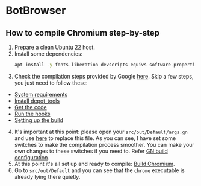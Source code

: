 # BotBrowser

## How to compile Chromium step-by-step

1. Prepare a clean Ubuntu 22 host.
2. Install some dependencies:
   ```bash
   apt install -y fonts-liberation devscripts equivs software-properties-common libmpfr-dev libgmp3-dev libmpc-dev libstdc++-12-dev clang avahi-daemon libavahi-client-dev libnss-mdns
   ```
3. Check the compilation steps provided by Google [here](https://chromium.googlesource.com/chromium/src/+/main/docs/linux/build_instructions.md). Skip a few steps, you just need to follow these:
  - [System requirements](https://chromium.googlesource.com/chromium/src/+/main/docs/linux/build_instructions.md#system-requirements)
  - [Install depot_tools](https://chromium.googlesource.com/chromium/src/+/main/docs/linux/build_instructions.md#install)
  - [Get the code](https://chromium.googlesource.com/chromium/src/+/main/docs/linux/build_instructions.md#get-the-code)
  - [Run the hooks](https://chromium.googlesource.com/chromium/src/+/main/docs/linux/build_instructions.md#run-the-hooks)
  - [Setting up the build](https://chromium.googlesource.com/chromium/src/+/main/docs/linux/build_instructions.md#setting-up-the-build)
4. It's important at this point: please open your `src/out/Default/args.gn` and use [here](debian/args.gn) to replace this file. As you can see, I have set some switches to make the compilation process smoother. You can make your own changes to these switches if you need to. Refer [GN build configuration](https://www.chromium.org/developers/gn-build-configuration/).
5. At this point it's all set up and ready to compile: [Build Chromium](https://chromium.googlesource.com/chromium/src/+/main/docs/linux/build_instructions.md#build-chromium).
6. Go to `src/out/Default` and you can see that the `chrome` executable is already lying there quietly.